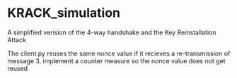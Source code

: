 # KRACK_simulation
A simplified verision of the 4-way handshake and the Key Reinstallation Attack

The client.py reuses the same nonce value if it recieves a re-transmission of message 3, implement a counter measure so the nonce value does not get reused
